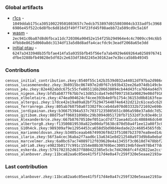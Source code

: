 ### Global artifacts
- [r1cs](./artifacts/circuit.r1cs) - `1049ddab175ca305100229501083657c7edcb753897d015803004cb333adf5c39686986e45f522c6d8fbc6d816d3f49ff74f23fd45f08aebb72a509cd9c5a16f`
- [wasm](./artifacts/circuit.wasm) - `2ec941c0ba87d8d6fbca11dc720306a90452e154f25b294964e4c4c7009cc94c6b54fbb8e8625d060a8dc3134df13a5d8d8adfa4cacfdc9c3eadf2068a65e3dd`
- [initial ptau](./artifacts/initial.ptau) - `6247a3433948b35fbfae414fa5a9355bfb45f56efa7ab4929e669264a0258976741dfbe3288bfb49828e5df02c2e633df38d2245e30162ae7e3bcca5b8b49345`

### Contributions
```
census_initial_contribution.zkey:8540f55c142b3539d032a44012df97ba2d986c8fe67daa1cb47410cd1374224d95540c7cefd8f58d32d987e97935ab29a9a9dc57b800fabe4865106438f15d49
census_lucasmenendez.zkey:3b8915bc067497e2d0f67cb93b432ee26a974db149cbc3f9de9aaeb08cc65d6a3347f681bc515a67b76540c0db394679e86202574591c3ea6d595086c53eada3
census_p4u.zkey:82e482abdc675c55cfe865116b206638094cb44d43fca7664ad4d7097736fd3565edce1e5198568291c0958e4f8646733d490b0c11f0cbdf55158c8cc4b33d0b
census_nigeon.zkey:bfd5ab877f67bb7e13d852cda47e0df0971583a90829e08df9166c24df5af0b5f3dc107ed4b70dbf68d95b8ecbc66d2dee04b12ea307069a6418fe3d0186725b
census_elboletaire.zkey:474ea904624cf4cee393b4e0fb1754c36153d0b8163feac702eec8bac14a6d5e7bbb11c6e533b414e3209a5d3204af3cc0e26e9406d79cd3fd1837ee7816842c
census_altergui.zkey:17dce42e19a89a82bf752947544074e6432d212c61cea5c628a037d4b61982cdd910fe58df7d175d1695b81a64cde517cebbfbc985b3a2be271d2cce4d712a16
census_ferranrego.zkey:805ab760750a073302f9cceb4da970d03332b721692e698c3cb11d5b9e303f674b10f131d7819bda293ab3f295afa3bb18c3ee079a17425d981941a1ffa0652f
census_jordipainan.zkey:b36675394a537c70371235085651c806a598e37a8dc7d5298fa8184d4c758ceb2ab49bcb5562cb55509a86be17e3aa5e6d7972291797375ec328c2b490d3f7f9
census_gitibom.zkey:88d75aff06031098bc29b3094d051728fb71532df3c03e40c10328f4391a87e36cecfffc118742f1bee455f0a62017ea74afa10c8f883a2017c6ce73ca264071
census_AlexanderArce.zkey:667b87670510ef051acd7d772aea4d1cdc408846dc646e0bea7ea6d56a9b1937f32f5e55fae606561b9e6654cf7cc8e7e07fcced9d9fdb211fbd6b9216c75a6a
census_albertorg0.zkey:f13500819530a822e00daf5638c870d50a4f1ee12a08f3c09739aa329316fc8a1af4744eec093e9763e5630c10e1400b27d4254c2816f423f7163b233e3e4fe5
census_G10h4ck.zkey:989309af9e12954453ca658d5bd98d4edade22c46054565fdb1701f9c4082e3ca5fa5420baa2c2c5252d2afc210c7c4d060b6bcca6ebea9d078ead6188b653a5
census_marianmoldovan.zkey:b3405ceaab46749936f8d23f51087b23707ea8eed14a5885e4d67ea6a6b8a2794263c61274e471f74d299586c2c5c0bc8d7e07cd7807ee6bcfb6df261151ebe5
census_ilario.zkey:56f3a4cec36aba2f7aad6c13a6341e8d212540a973d9b8a0eba93cc529c6b6fd8544bbb7aa2f7be351f3e0f55328534823600528823606465a8c1136eab05c39
census_marcvelmer.zkey:6a0bc67ac74089712f039620e4a13455f3c0610d7478bbf295932355b4409f9cfe26f50a52bcbc15f746d1d8d65924a80856be98a1b8998a27d159c07326fe44
census_adria0.zkey:e9823b0177c991c1554e88b30769bec3005194bfdee978b477ddcd364e5f80ad5290e9e8179e598011cf0fcbe3ab443739bc1d780863a84480bdaf02fbfd0fee
census_eskerda.zkey:5791702352d637f880422385e5cbc7d42068fc4fd2022ae2ccf3382e48128e6aad567d40b9124160922412222816904d5778c2a8ec8892eaf6eabb3fc91cd3c6
census_alanbover.zkey:11bca82aa6c05ee41f5f17d4e0a47c259f320e5eaae2193a42217897defcf22a08dc4a67e04a65c673aa8127558e7ec5354a98144ead59ee7a434645b149a18b
```

### Last contribution
```
census_alanbover.zkey:11bca82aa6c05ee41f5f17d4e0a47c259f320e5eaae2193a42217897defcf22a08dc4a67e04a65c673aa8127558e7ec5354a98144ead59ee7a434645b149a18b
```
